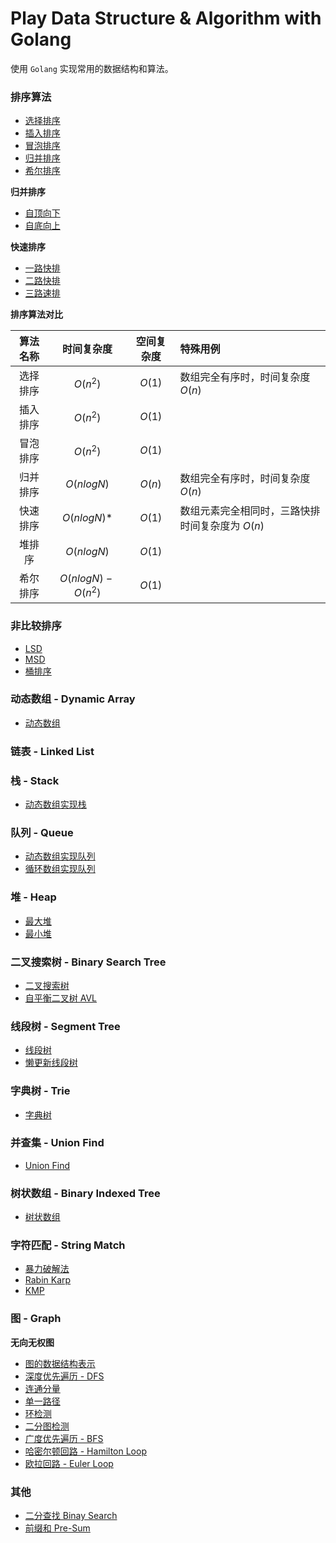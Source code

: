 # Play Data Structure & Algorithm with Golang

使用 `Golang` 实现常用的数据结构和算法。

### 排序算法
* [选择排序](./sort/selectsort.go)
* [插入排序](./sort/insertionsort.go)
* [冒泡排序](./sort/bubblesort.go)
* [归并排序](./sort/mergesort.go)
* [希尔排序](./sort/shellsort.go)

**归并排序**
* [自顶向下](./sort/mergesort.go)
* [自底向上](./sort/mergesortbu.go)

**快速排序**
* [一路快排](./sort/quicksort1way.go)
* [二路快排](./sort/quicksort2ways.go)
* [三路速排](./sort/quicksort3ways.go)

**排序算法对比**


| 算法名称    | 时间复杂度 | 空间复杂度 | 特殊用例 |
| :-----------: | :-----------: |:-----------:  |:----------- |
| 选择排序   |  ${O(n^2)}$          |  ${O(1)}$   | 数组完全有序时，时间复杂度 ${O(n)}$ | 
| 插入排序   |  ${O(n^2)}$          |  ${O(1)}$   |     | 
| 冒泡排序   |  ${O(n^2)}$          |  ${O(1)}$   |     | 
| 归并排序   |  $O(nlogN)$          |  ${O(n)}$   | 数组完全有序时，时间复杂度 ${O(n)}$ | 
| 快速排序   |  $O(nlogN)*$         |  ${O(1)}$   | 数组元素完全相同时，三路快排时间复杂度为 ${O(n)}$ | 
| 堆排序     |  $O(nlogN)$          |  ${O(1)}$   |     | 
| 希尔排序   |  $O(nlogN)-O(n^{2})$ |  ${O(1)}$   |     | 


### 非比较排序
* [LSD](./sort/radix/lsd.go)
* [MSD](./sort/radix/msd.go)
* [桶排序](./sort/radix/bucket_sort.go)

### 动态数组 - Dynamic Array
* [动态数组](./array/array.go)

### 链表 - Linked List

### 栈 - Stack
* [动态数组实现栈](./stack/array_stack.go)

### 队列 - Queue
* [动态数组实现队列](./queue/array_queue.go)
* [循环数组实现队列](./queue/loop_queue.go)

### 堆 - Heap
* [最大堆](./tree/max_heap.go)
* [最小堆](./tree/min_heap.go)

### 二叉搜索树 - Binary Search Tree
* [二叉搜索树](./tree/binary_search_tree.go)
* [自平衡二叉树 AVL](./tree/avl_tree.go)

### 线段树 - Segment Tree
* [线段树](./tree/segment_tree.go)
* [懒更新线段树](./tree/lazy_segment_tree.go)

### 字典树 - Trie
* [字典树](./tree/trie.go)

### 并查集 - Union Find
* [Union Find](./tree/union_find.go)

### 树状数组 - Binary Indexed Tree
* [树状数组](./tree/binary_indexed_tree.go)

### 字符匹配 - String Match
* [暴力破解法](./strings/match/brute_force.go)
* [Rabin Karp](./strings/match/rabin_karp.go)
* [KMP](./strings/match/kmp.go)

### 图 - Graph
**无向无权图**
* [图的数据结构表示](./graph/)
* [深度优先遍历 - DFS](./graph/dfs/)
* [连通分量](./graph/dfs/cc_count.go)
* [单一路径](./graph/dfs/path.go)
* [环检测](./graph/dfs/cycle_detection.go)
* [二分图检测](./graph/dfs/bipartition_detection.go)
* [广度优先遍历 - BFS](./graph/bfs/)
* [哈密尔顿回路 - Hamilton Loop](./graph/util/hamilton_loop.go)
* [欧拉回路 - Euler Loop](./graph/util/euler_loop.go)

### 其他
* [二分查找 Binay Search](./search/binary_search.go)
* [前缀和 Pre-Sum](./util/presum/)

